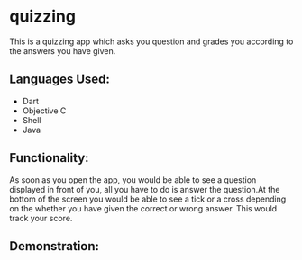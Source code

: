 # quizzing
This is a quizzing app which asks you question and grades you according to the answers you have given. 
## Languages Used:
* Dart
* Objective C
* Shell
* Java
## Functionality:
As soon as you open the app, you would be able to see a question displayed in front of you, all you have to do is answer the question.At the bottom of the screen you would be able to see a tick or a cross depending on the whether you have given the correct or wrong answer. This would track your score.  
## Demonstration:


